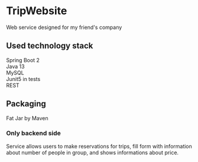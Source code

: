 # TripWebsite
Web service designed for my friend's company

## Used technology stack
Spring Boot 2<br>
Java 13<br>
MySQL<br>
Junit5 in tests<br>
REST<br>

## Packaging
Fat Jar by Maven

### Only backend side

Service allows users to make reservations for trips, fill form with information about number of people in group, and shows informations about price.
